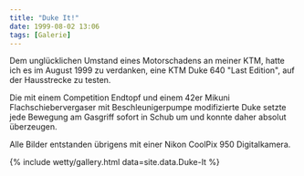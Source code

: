 ```yaml
---
title: "Duke It!"
date: 1999-08-02 13:06
tags: [Galerie]
---
```

Dem unglücklichen Umstand eines Motorschadens an meiner KTM, hatte ich es im August 1999 zu verdanken, eine KTM Duke 640 "Last Edition", auf der Hausstrecke zu testen.

Die mit einem Competition Endtopf und einem 42er Mikuni Flachschiebervergaser mit Beschleunigerpumpe modifizierte Duke setzte jede Bewegung am Gasgriff sofort in Schub um und konnte daher absolut überzeugen.

<!--more-->

Alle Bilder entstanden übrigens mit einer Nikon CoolPix 950 Digitalkamera. 

{% include wetty/gallery.html data=site.data.Duke-It %}
